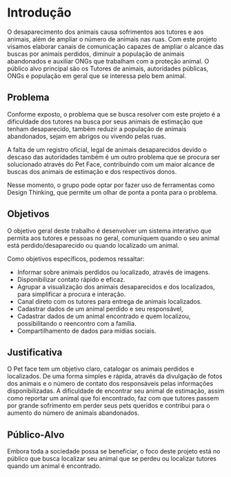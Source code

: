 # Introdução

O desaparecimento dos animais causa sofrimentos aos tutores e aos animais, além de ampliar o número de animais nas ruas. Com este projeto visamos elaborar canais de comunicação capazes de ampliar o alcance das buscas por animais perdidos, diminuir a população de animais abandonados e auxiliar ONGs que trabalham com a proteção animal. O público alvo principal são os Tutores de animais, autoridades públicas, ONGs e população em geral que se interessa pelo bem animal.

## Problema
Conforme exposto, o problema que se busca resolver com este projeto é a dificuldade dos tutores na busca por seus animais de estimação que tenham desaparecido, também reduzir a população de animais abandonados, sejam em abrigos ou vivendo pelas ruas. 

A falta de um registro oficial, legal de animais desaparecidos devido o descaso das autoridades também é um outro problema que se procura ser solucionado através do Pet Face, contribuindo com um maior alcance de buscas dos animais de estimação e dos respectivos donos. 

Nesse momento, o grupo pode optar por fazer uso  de ferramentas como Design Thinking, que permite um olhar de ponta a ponta para o problema.

## Objetivos

O objetivo geral deste trabalho é desenvolver um sistema interativo que permita aos tutores e pessoas no geral, comuniquem quando o seu animal está perdido/desaparecido ou quando localizado um animal.  

Como objetivos específicos, podemos ressaltar: 

* Informar sobre animais perdidos ou localizado, através de imagens. 
* Disponibilizar contato rápido e eficaz.
* Agrupar a visualização dos animais desaparecidos e dos localizados, para simplificar a procura e interação. 
* Canal direto com os tutores para entrega de animais localizados. 
* Cadastrar dados de um animal perdido e seu responsável, 
* Cadastrar dados de um animal encontrado e quem localizou, possibilitando o reencontro com a família. 
* Compartilhamento de dados para mídias sociais. 

## Justificativa

O Pet face tem um objetivo claro, catalogar os animais perdidos e localizados. De uma forma simples e rápida, através da divulgação de fotos dos animais e o número de contato dos responsáveis pelas informações disponibilizadas. 
A dificuldade de encontrar seu animal de estimação, assim como reportar um animal que foi encontrado, faz com que tutores passem por grande sofrimento em perder seus pets queridos e contribui para o aumento do número de animais abandonados.

## Público-Alvo

Embora toda a sociedade possa se beneficiar, o foco deste projeto está no público que busca localizar seu animal que se perdeu ou localizar tutores quando um animal é encontrado. 
